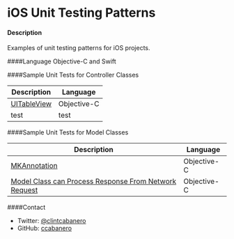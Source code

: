 iOS Unit Testing Patterns
=========================


#### Description
Examples of unit testing patterns for iOS projects.  

####Language
Objective-C and Swift

####Sample Unit Tests for Controller Classes

Description | Language
------------ | ------------- 
[UITableView](Samples/UITableView-objc.md) | Objective-C
test | test


####Sample Unit Tests for Model Classes

Description | Language
------------ | ------------- 
[MKAnnotation](Samples/MKAnnotation-objc.md) | Objective-C
[Model Class can Process Response From Network Request](Samples/NetworkRequests-objc.md)| Objective-C

####Contact
* Twitter: [@clintcabanero](http://twitter.com/clintcabanero)
* GitHub: [ccabanero](http:///github.com/ccabanero)


    
